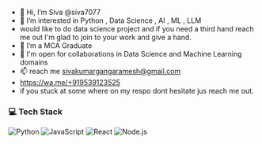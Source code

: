 - 👋 Hi, I’m Siva @siva7077
- 👀 I’m interested in Python , Data Science , AI , ML , LLM
- would like to do data science project and if you need a third hand reach me out I'm glad to join to your work and give a hand.
- 🌱 I’m a MCA Graduate
- 🤝 I'm open for collaborations in Data Science and Machine Learning domains
- 📫 reach me sivakumargangaramesh@gmail.com
- https://wa.me/+919539123525
- if you stuck at some where on my respo dont hesitate jus reach me out.


### 💻 Tech Stack
![Python](https://img.shields.io/badge/Python-3776AB?style=for-the-badge&logo=python&logoColor=white)
![JavaScript](https://img.shields.io/badge/JavaScript-F7DF1E?style=for-the-badge&logo=javascript&logoColor=black)
![React](https://img.shields.io/badge/React-20232A?style=for-the-badge&logo=react&logoColor=61DAFB)
![Node.js](https://img.shields.io/badge/Node.js-339933?style=for-the-badge&logo=nodedotjs&logoColor=white)

